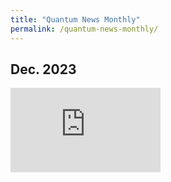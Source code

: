 ```yaml
---
title: "Quantum News Monthly"
permalink: /quantum-news-monthly/
---
```


## Dec. 2023

<iframe width="240" height="135" src="https://www.youtube.com/embed/W1FStSifSE8?si=Y3Aa0NjhXI3XlDBE" title="YouTube video player" frameborder="0" allow="accelerometer; autoplay; clipboard-write; encrypted-media; gyroscope; picture-in-picture; web-share" allowfullscreen></iframe>
